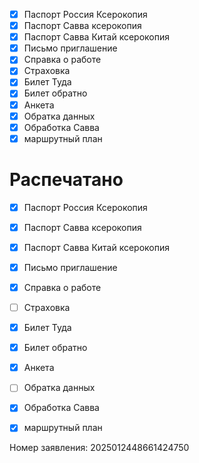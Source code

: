 - [x] Паспорт Россия Ксерокопия
- [x] Паспорт Савва ксерокопия
- [x] Паспорт Савва Китай ксерокопия
- [x] Письмо приглашение
- [x] Справка о работе
- [x] Страховка
- [x] Билет Туда
- [x] Билет обратно
- [x] Анкета
- [x] Обратка данных 
- [x] Обработка Савва
- [x] маршрутный план

# Распечатано
- [x] Паспорт Россия Ксерокопия
- [x] Паспорт Савва ксерокопия
- [x] Паспорт Савва Китай ксерокопия
- [x] Письмо приглашение
- [x] Справка о работе
- [ ] Страховка
- [x] Билет Туда
- [x] Билет обратно
- [x] Анкета
- [ ] Обратка данных 
- [x] Обработка Савва
- [x] маршрутный план




Номер заявления: 2025012448661424750